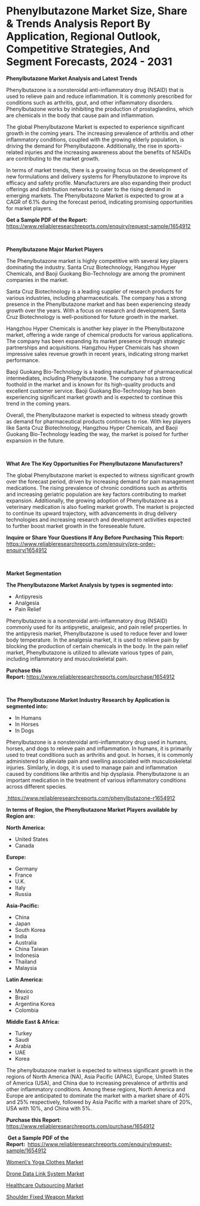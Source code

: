 <p><h1>Phenylbutazone Market Size, Share & Trends Analysis Report By Application, Regional Outlook, Competitive Strategies, And Segment Forecasts, 2024 - 2031</h1></p><p><strong>Phenylbutazone Market Analysis and Latest Trends</strong></p>
<p><p>Phenylbutazone is a nonsteroidal anti-inflammatory drug (NSAID) that is used to relieve pain and reduce inflammation. It is commonly prescribed for conditions such as arthritis, gout, and other inflammatory disorders. Phenylbutazone works by inhibiting the production of prostaglandins, which are chemicals in the body that cause pain and inflammation.</p><p>The global Phenylbutazone Market is expected to experience significant growth in the coming years. The increasing prevalence of arthritis and other inflammatory conditions, coupled with the growing elderly population, is driving the demand for Phenylbutazone. Additionally, the rise in sports-related injuries and the increasing awareness about the benefits of NSAIDs are contributing to the market growth.</p><p>In terms of market trends, there is a growing focus on the development of new formulations and delivery systems for Phenylbutazone to improve its efficacy and safety profile. Manufacturers are also expanding their product offerings and distribution networks to cater to the rising demand in emerging markets. The Phenylbutazone Market is expected to grow at a CAGR of 6.1% during the forecast period, indicating promising opportunities for market players.</p></p>
<p><strong>Get a Sample PDF of the Report:&nbsp;</strong> <a href="https://www.reliableresearchreports.com/enquiry/request-sample/1654912">https://www.reliableresearchreports.com/enquiry/request-sample/1654912</a></p>
<p>&nbsp;</p>
<p><strong>Phenylbutazone Major Market Players</strong></p>
<p><p>The Phenylbutazone market is highly competitive with several key players dominating the industry. Santa Cruz Biotechnology, Hangzhou Hyper Chemicals, and Baoji Guokang Bio-Technology are among the prominent companies in the market.</p><p>Santa Cruz Biotechnology is a leading supplier of research products for various industries, including pharmaceuticals. The company has a strong presence in the Phenylbutazone market and has been experiencing steady growth over the years. With a focus on research and development, Santa Cruz Biotechnology is well-positioned for future growth in the market.</p><p>Hangzhou Hyper Chemicals is another key player in the Phenylbutazone market, offering a wide range of chemical products for various applications. The company has been expanding its market presence through strategic partnerships and acquisitions. Hangzhou Hyper Chemicals has shown impressive sales revenue growth in recent years, indicating strong market performance.</p><p>Baoji Guokang Bio-Technology is a leading manufacturer of pharmaceutical intermediates, including Phenylbutazone. The company has a strong foothold in the market and is known for its high-quality products and excellent customer service. Baoji Guokang Bio-Technology has been experiencing significant market growth and is expected to continue this trend in the coming years.</p><p>Overall, the Phenylbutazone market is expected to witness steady growth as demand for pharmaceutical products continues to rise. With key players like Santa Cruz Biotechnology, Hangzhou Hyper Chemicals, and Baoji Guokang Bio-Technology leading the way, the market is poised for further expansion in the future.</p></p>
<p>&nbsp;</p>
<p><strong>What Are The Key Opportunities For Phenylbutazone Manufacturers?</strong></p>
<p><p>The global Phenylbutazone market is expected to witness significant growth over the forecast period, driven by increasing demand for pain management medications. The rising prevalence of chronic conditions such as arthritis and increasing geriatric population are key factors contributing to market expansion. Additionally, the growing adoption of Phenylbutazone as a veterinary medication is also fueling market growth. The market is projected to continue its upward trajectory, with advancements in drug delivery technologies and increasing research and development activities expected to further boost market growth in the foreseeable future.</p></p>
<p><strong>Inquire or Share Your Questions If Any Before Purchasing This Report:</strong> <a href="https://www.reliableresearchreports.com/enquiry/pre-order-enquiry/1654912">https://www.reliableresearchreports.com/enquiry/pre-order-enquiry/1654912</a></p>
<p>&nbsp;</p>
<p><strong>Market Segmentation</strong></p>
<p><strong>The Phenylbutazone Market Analysis by types is segmented into:</strong></p>
<p><ul><li>Antipyresis</li><li>Analgesia</li><li>Pain Relief</li></ul></p>
<p><p>Phenylbutazone is a nonsteroidal anti-inflammatory drug (NSAID) commonly used for its antipyretic, analgesic, and pain relief properties. In the antipyresis market, Phenylbutazone is used to reduce fever and lower body temperature. In the analgesia market, it is used to relieve pain by blocking the production of certain chemicals in the body. In the pain relief market, Phenylbutazone is utilized to alleviate various types of pain, including inflammatory and musculoskeletal pain.</p></p>
<p><strong>Purchase this Report:&nbsp;</strong><a href="https://www.reliableresearchreports.com/purchase/1654912">https://www.reliableresearchreports.com/purchase/1654912</a></p>
<p>&nbsp;</p>
<p><strong>The Phenylbutazone Market Industry Research by Application is segmented into:</strong></p>
<p><ul><li>In Humans</li><li>In Horses</li><li>In Dogs</li></ul></p>
<p><p>Phenylbutazone is a nonsteroidal anti-inflammatory drug used in humans, horses, and dogs to relieve pain and inflammation. In humans, it is primarily used to treat conditions such as arthritis and gout. In horses, it is commonly administered to alleviate pain and swelling associated with musculoskeletal injuries. Similarly, in dogs, it is used to manage pain and inflammation caused by conditions like arthritis and hip dysplasia. Phenylbutazone is an important medication in the treatment of various inflammatory conditions across different species.</p></p>
<p><a href="https://www.reliableresearchreports.com/phenylbutazone-r1654912">&nbsp;https://www.reliableresearchreports.com/phenylbutazone-r1654912</a></p>
<p><strong>In terms of Region, the Phenylbutazone Market Players available by Region are:</strong></p>
<p>
    <p> <strong> North America: </strong>
        <ul>
            <li>United States</li>
            <li>Canada</li>
        </ul>
        </p> 
    <p> <strong> Europe: </strong>
        <ul>
            <li>Germany</li>
            <li>France</li>
            <li>U.K.</li>
            <li>Italy</li>
            <li>Russia</li>
        </ul>
        </p> 
    <p> <strong> Asia-Pacific: </strong>
        <ul>
            <li>China</li>
            <li>Japan</li>
            <li>South Korea</li>
            <li>India</li>
            <li>Australia</li>
            <li>China Taiwan</li>
            <li>Indonesia</li>
            <li>Thailand</li>
            <li>Malaysia</li>
        </ul>
        </p> 
    <p> <strong> Latin America: </strong>
        <ul>
            <li>Mexico</li>
            <li>Brazil</li>
            <li>Argentina Korea</li>
            <li>Colombia</li>
        </ul>
        </p> 
    <p> <strong> Middle East & Africa: </strong>
        <ul>
            <li>Turkey</li>
            <li>Saudi</li>
            <li>Arabia</li>
            <li>UAE</li>
            <li>Korea</li>
        </ul>
    </p>
    </p>
<p><p>The phenylbutazone market is expected to witness significant growth in the regions of North America (NA), Asia Pacific (APAC), Europe, United States of America (USA), and China due to increasing prevalence of arthritis and other inflammatory conditions. Among these regions, North America and Europe are anticipated to dominate the market with a market share of 40% and 25% respectively, followed by Asia Pacific with a market share of 20%, USA with 10%, and China with 5%.</p></p>
<p><strong>Purchase this Report: </strong><a href="https://www.reliableresearchreports.com/purchase/1654912">https://www.reliableresearchreports.com/purchase/1654912</a></p>
<p>&nbsp;<strong>Get a Sample PDF of the Report:&nbsp;&nbsp;</strong><a href="https://www.reliableresearchreports.com/enquiry/request-sample/1654912">https://www.reliableresearchreports.com/enquiry/request-sample/1654912</a></p>
<p><strong></strong></p>
<p><p><a href="https://www.linkedin.com/pulse/womens-yoga-clothes-market-insight-trends-growth-forecasted-opp3f?trackingId=ScyLOf4YORZkK41oHkRhJw%3D%3D">Women\'s Yoga Clothes Market</a></p><p><a href="https://github.com/juancolorado15/Market-Research-Report-List-2/blob/main/drone-data-link-system-market.md">Drone Data Link System Market</a></p><p><a href="https://github.com/dx0328/Market-Research-Report-List-2/blob/main/healthcare-outsourcing-market.md">Healthcare Outsourcing Market</a></p><p><a href="https://www.linkedin.com/pulse/analyzing-shoulder-fixed-weapon-market-global-industry-perspective-awebc?trackingId=WMSbAbZW9tCCzK8ouH7hTA%3D%3D">Shoulder Fixed Weapon Market</a></p></p>